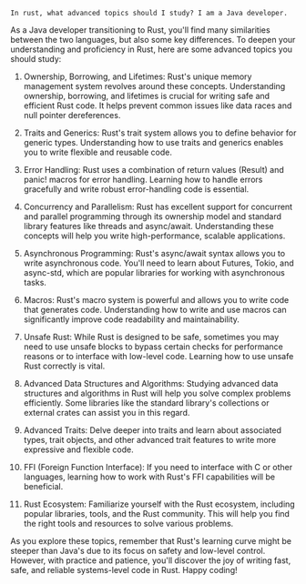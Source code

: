 
```
In rust, what advanced topics should I study? I am a Java developer.
```

As a Java developer transitioning to Rust, you'll find many similarities between the two languages, but also some key differences. To deepen your understanding and proficiency in Rust, here are some advanced topics you should study:

1. Ownership, Borrowing, and Lifetimes: Rust's unique memory management system revolves around these concepts. Understanding ownership, borrowing, and lifetimes is crucial for writing safe and efficient Rust code. It helps prevent common issues like data races and null pointer dereferences.

2. Traits and Generics: Rust's trait system allows you to define behavior for generic types. Understanding how to use traits and generics enables you to write flexible and reusable code.

3. Error Handling: Rust uses a combination of return values (Result) and panic! macros for error handling. Learning how to handle errors gracefully and write robust error-handling code is essential.

4. Concurrency and Parallelism: Rust has excellent support for concurrent and parallel programming through its ownership model and standard library features like threads and async/await. Understanding these concepts will help you write high-performance, scalable applications.

5. Asynchronous Programming: Rust's async/await syntax allows you to write asynchronous code. You'll need to learn about Futures, Tokio, and async-std, which are popular libraries for working with asynchronous tasks.

6. Macros: Rust's macro system is powerful and allows you to write code that generates code. Understanding how to write and use macros can significantly improve code readability and maintainability.

7. Unsafe Rust: While Rust is designed to be safe, sometimes you may need to use unsafe blocks to bypass certain checks for performance reasons or to interface with low-level code. Learning how to use unsafe Rust correctly is vital.

8. Advanced Data Structures and Algorithms: Studying advanced data structures and algorithms in Rust will help you solve complex problems efficiently. Some libraries like the standard library's collections or external crates can assist you in this regard.

9. Advanced Traits: Delve deeper into traits and learn about associated types, trait objects, and other advanced trait features to write more expressive and flexible code.

10. FFI (Foreign Function Interface): If you need to interface with C or other languages, learning how to work with Rust's FFI capabilities will be beneficial.

11. Rust Ecosystem: Familiarize yourself with the Rust ecosystem, including popular libraries, tools, and the Rust community. This will help you find the right tools and resources to solve various problems.

As you explore these topics, remember that Rust's learning curve might be steeper than Java's due to its focus on safety and low-level control. However, with practice and patience, you'll discover the joy of writing fast, safe, and reliable systems-level code in Rust. Happy coding!